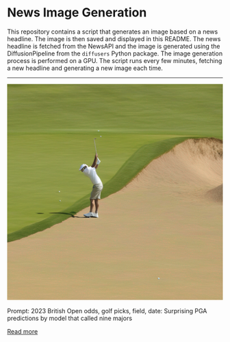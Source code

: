# News Image Generation
This repository contains a script that generates an image based on a news headline. The image is then saved and displayed in this README.
The news headline is fetched from the NewsAPI and the image is generated using the DiffusionPipeline from the `diffusers` Python package. The image generation process is performed on a GPU.
The script runs every few minutes, fetching a new headline and generating a new image each time.

---

![Generated Image](image.png)

Prompt: 2023 British Open odds, golf picks, field, date: Surprising PGA predictions by model that called nine majors

[Read more](https://www.cbssports.com/golf/news/2023-british-open-odds-golf-picks-field-date-surprising-pga-predictions-by-model-that-called-nine-majors/)